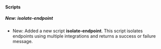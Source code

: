 
#### Scripts

##### New: isolate-endpoint

- New: Added a new script **isolate-endpoint**. This script isolates endpoints using multiple integrations and returns a success or failure message.
